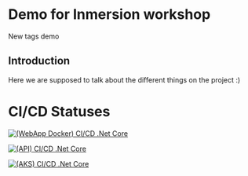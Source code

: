 
# Demo for Inmersion workshop

New tags demo

## Introduction

Here we are supposed to talk about the different things on the project :)

# CI/CD Statuses

[![(WebApp Docker) CI/CD .Net Core](https://github.com/lfraileorg/NETCore_CI_CD/actions/workflows/ci-cd.yml/badge.svg)](https://github.com/lfraileorg/NETCore_CI_CD/actions/workflows/ci-cd.yml)


[![(API) CI/CD .Net Core](https://github.com/lfraileorg/NETCore_CI_CD/actions/workflows/ci-cd-publicapi.yml/badge.svg)](https://github.com/lfraileorg/NETCore_CI_CD/actions/workflows/ci-cd-publicapi.yml)


[![(AKS) CI/CD .Net Core](https://github.com/lfraileorg/NETCore_CI_CD/actions/workflows/aks.yml/badge.svg)](https://github.com/lfraileorg/NETCore_CI_CD/actions/workflows/aks.yml)


